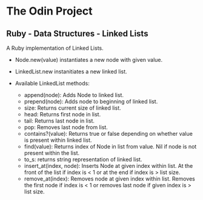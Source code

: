 # The Odin Project

## Ruby - Data Structures - Linked Lists 

A Ruby implementation of Linked Lists.

- Node.new(value) instantiates a new node with given value.

- LinkedList.new instanitiates a new linked list.

- Available LinkedList methods:
  - append(node): Adds Node to linked list.
  - prepend(node): Adds node to beginning of linked list.
  - size: Returns current size of linked list.
  - head: Returns first node in list.
  - tail: Returns last node in list.
  - pop: Removes last node from list.
  - contains?(value): Returns true or false depending on whether value is present within linked list.
  - find(value): Returns index of Node in list from value. Nil if node is not present within the list.
  - to_s: returns string representation of linked list.
  - insert_at(index, node): Inserts Node at given index within list. At the front of the list if index is < 1 or at the end if index is > list size.
  - remove_at(index): Removes node at given index within list. Removes the first node if index is < 1 or removes last node if given index is > list size.

